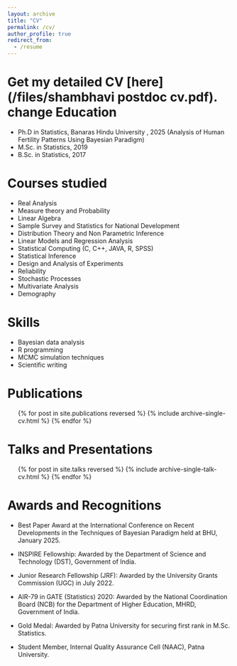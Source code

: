```yaml
---
layout: archive
title: "CV"
permalink: /cv/
author_profile: true
redirect_from:
  - /resume
---
```


Get my detailed CV [here](/files/shambhavi postdoc cv.pdf).
change
Education
======

* Ph.D in Statistics, Banaras Hindu University , 2025 (Analysis of Human Fertility Patterns Using Bayesian Paradigm)
* M.Sc. in Statistics, 2019
* B.Sc. in Statistics, 2017

Courses studied
======

* Real Analysis
* Measure theory and Probability
* Linear Algebra
* Sample Survey and Statistics for National Development
* Distribution Theory and Non Parametric Inference
* Linear Models and Regression Analysis
* Statistical Computing (C, C++, JAVA, R, SPSS)
* Statistical Inference
* Design and Analysis of Experiments
* Reliability
* Stochastic Processes
* Multivariate Analysis
* Demography
  
Skills
======

* Bayesian data analysis
* R programming
* MCMC simulation techniques
* Scientific writing

Publications
======

<ul>
  {% for post in site.publications reversed %}
    {% include archive-single-cv.html %}
  {% endfor %}
</ul>

Talks and Presentations
======

<ul>
  {% for post in site.talks reversed %}
    {% include archive-single-talk-cv.html %}
  {% endfor %}
</ul>


Awards and Recognitions
======

* Best Paper Award at the International Conference on Recent Developments in the Techniques of Bayesian Paradigm held at BHU, January 2025.
  
* INSPIRE Fellowship: Awarded by the Department of Science and Technology (DST), Government of India.

* Junior Research Fellowship (JRF): Awarded by the University Grants Commission (UGC) in July 2022.
  
* AIR-79 in GATE (Statistics) 2020: Awarded by the National Coordination Board (NCB) for the Department of Higher Education, MHRD, Government of India.
  
* Gold Medal: Awarded by Patna University for securing first rank in M.Sc. Statistics.
  
* Student Member, Internal Quality Assurance Cell (NAAC), Patna University.


<!-- Trigger new deployment --!>
